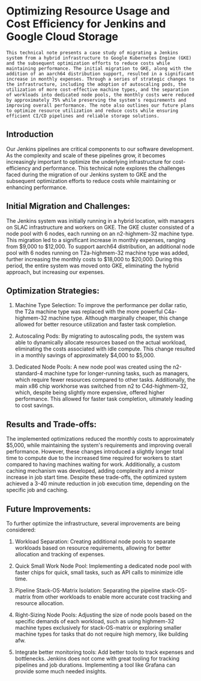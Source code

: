 # Optimizing Resource Usage and Cost Efficiency for Jenkins and Google Cloud Storage

```{abstract}
This technical note presents a case study of migrating a Jenkins system from a hybrid infrastructure to Google Kubernetes Engine (GKE) and the subsequent optimization efforts to reduce costs while maintaining performance. The initial migration to GKE, along with the addition of an aarch64 distribution support, resulted in a significant increase in monthly expenses. Through a series of strategic changes to the infrastructure, including the adoption of autoscaling pods, the utilization of more cost-effective machine types, and the separation of workloads into dedicated node pools, the monthly costs were reduced by approximately 75% while preserving the system's requirements and improving overall performance. The note also outlines our future plans to optimize resource utilization and reduce costs while ensuring efficient CI/CD pipelines and reliable storage solutions.
```

## Introduction

Our Jenkins pipelines are critical components to our software development. As the complexity and scale of these pipelines grow, it becomes increasingly important to optimize the underlying infrastructure for cost-efficiency and performance. This technical note explores the challenges faced during the migration of our Jenkins system to GKE and the subsequent optimization efforts to reduce costs while maintaining or enhancing performance.

## Initial Migration and Challenges:

The Jenkins system was initially running in a hybrid location, with managers on SLAC infrastructure and workers on GKE. The GKE cluster consisted of a node pool with 6 nodes, each running on an n2-highmem-32 machine type. This migration led to a significant increase in monthly expenses, ranging from $9,000 to $12,000. To support aarch64 distribution, an additional node pool with 6 nodes running on T2a-highmem-32 machine type was added, further increasing the monthly costs to $18,000 to $20,000. During this period, the entire system was moved onto GKE, eliminating the hybrid approach, but increasing our expenses.

## Optimization Strategies:

1. Machine Type Selection:
   To improve the performance per dollar ratio, the T2a machine type was replaced with the more powerful C4a-highmem-32 machine type. Although marginally cheaper, this change allowed for better resource utilization and faster task completion.

2. Autoscaling Pods:
   By migrating to autoscaling pods, the system was able to dynamically allocate resources based on the actual workload, eliminating the costs associated with idle compute. This change resulted in a monthly savings of approximately $4,000 to $5,000.

3. Dedicated Node Pools:
   A new node pool was created using the n2-standard-4 machine type for longer-running tasks, such as managers, which require fewer resources compared to other tasks. Additionally, the main x86 chip workhorse was switched from n2 to C4d-highmem-32, which, despite being slightly more expensive, offered higher performance. This allowed for faster task completion, ultimately leading to cost savings.

## Results and Trade-offs:

The implemented optimizations reduced the monthly costs to approximately $5,000, while maintaining the system's requirements and improving overall performance. However, these changes introduced a slightly longer total time to compute due to the increased time required for workers to start compared to having machines waiting for work. Additionally, a custom caching mechanism was developed, adding complexity and a minor increase in job start time. Despite these trade-offs, the optimized system achieved a 3-40 minute reduction in job execution time, depending on the specific job and caching.

## Future Improvements:

To further optimize the infrastructure, several improvements are being considered:

1. Workload Separation:
   Creating additional node pools to separate workloads based on resource requirements, allowing for better allocation and tracking of expenses.

2. Quick Small Work Node Pool:
   Implementing a dedicated node pool with faster chips for quick, small tasks, such as API calls to minimize idle time.

3. Pipeline Stack-OS-Matrix Isolation:
   Separating the pipeline stack-OS-matrix from other workloads to enable more accurate cost tracking and resource allocation.

4. Right-Sizing Node Pools:
   Adjusting the size of node pools based on the specific demands of each workload, such as using highmem-32 machine types exclusively for stack-OS-matrix or exploring smaller machine types for tasks that do not require high memory, like building afw.

5. Integrate better monitoring tools:
   Add better tools to track expenses and bottlenecks. Jenkins does not come with great tooling for tracking pipelines and job durations. Implementing a tool like Grafana can provide some much needed insights.
